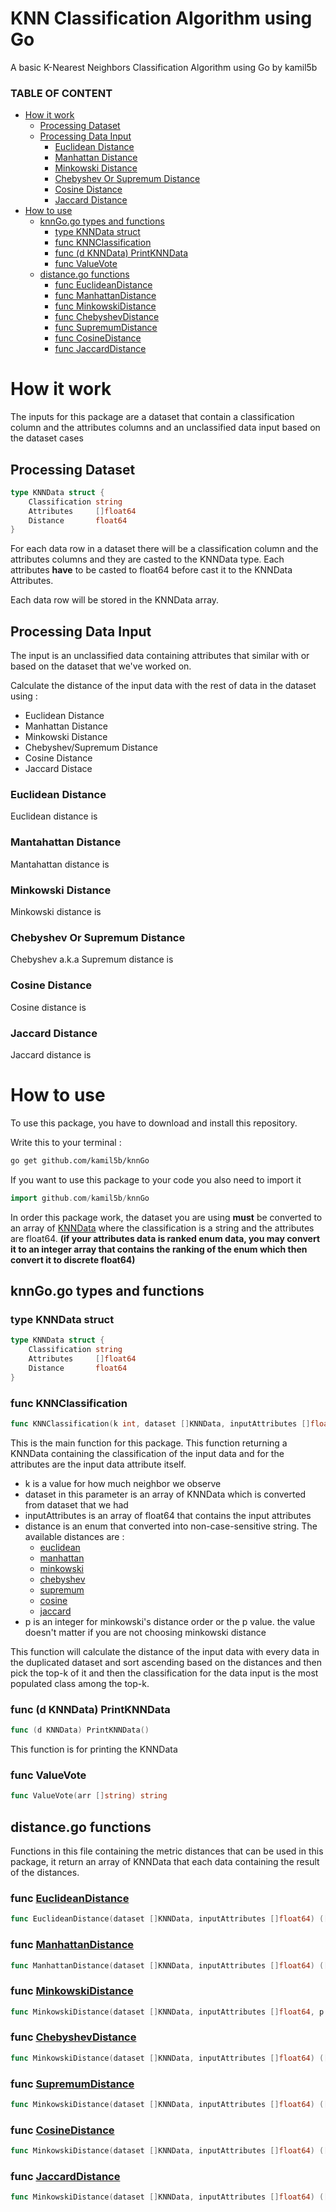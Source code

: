 # KNN Classification Algorithm using Go

A basic K-Nearest Neighbors Classification Algorithm using Go by kamil5b

### TABLE OF CONTENT
<!--
- [How it work](#how-it-work)
  * [Processing Dataset](#processing-dataset)
  * [Processing Data Input](#processing-data-input)
    + [Euclidean Distance](#euclidean-distance)
    + [Mantahattan Distance](#mantahattan-distance)
    + [Minkowski Distance](#minkowski-distance)
    + [Chebyshev/Supremum Distance](#chebyshev-or-supremum-distance)
    + [Cosine Distance](#cosine-distance)
    + [Jaccard Distance](#jaccard-distance)
- [How to use](#how-to-use)-->
- [How it work](#how-it-work)
  * [Processing Dataset](#processing-dataset)
  * [Processing Data Input](#processing-data-input)
    + [Euclidean Distance](#euclidean-distance)
    + [Manhattan Distance](#manhattan-distance)
    + [Minkowski Distance](#minkowski-distance)
    + [Chebyshev Or Supremum Distance](#chebyshev-or-supremum-distance)
    + [Cosine Distance](#cosine-distance)
    + [Jaccard Distance](#jaccard-distance)
- [How to use](#how-to-use)
  * [knnGo.go types and functions](#knngogo-types-and-functions)
    + [type KNNData struct](#type-knndata-struct)
    + [func KNNClassification](#func-knnclassification)
    + [func (d KNNData) PrintKNNData](#func--d-knndata--printknndata)
    + [func ValueVote](#func-valuevote)
  * [distance.go functions](#distancego-functions)
    + [func EuclideanDistance](#func-euclideandistance)
    + [func ManhattanDistance](#func-manhattandistance)
    + [func MinkowskiDistance](#func-minkowskidistance)
    + [func ChebyshevDistance](#func-chebyshevdistance)
    + [func SupremumDistance](#func-supremumdistance)
    + [func CosineDistance](#func-cosinedistance)
    + [func JaccardDistance](#func-jaccarddistance)

# How it work

The inputs for this package are a dataset that contain a classification column and the attributes columns and an unclassified data input based on the dataset cases

## Processing Dataset
```Go
type KNNData struct {
	Classification string
	Attributes     []float64
	Distance       float64
}
```

For each data row in a dataset there will be a classification column and the attributes columns and they are casted to the KNNData type.
Each attributes **have** to be casted to float64 before cast it to the KNNData Attributes.

Each data row will be stored in the KNNData array.

## Processing Data Input

The input is an unclassified data containing attributes that similar with or based on the dataset that we've worked on.

Calculate the distance of the input data with the rest of data in the dataset using :

- Euclidean Distance
- Manhattan Distance
- Minkowski Distance
- Chebyshev/Supremum Distance
- Cosine Distance
- Jaccard Distace

### Euclidean Distance

Euclidean distance is 

### Mantahattan Distance

Mantahattan distance is

### Minkowski Distance

Minkowski distance is

### Chebyshev Or Supremum Distance

Chebyshev a.k.a Supremum distance is

### Cosine Distance

Cosine distance is

### Jaccard Distance

Jaccard distance is

# How to use

To use this package, you have to download and install this repository.

Write this to your terminal :
```sh
go get github.com/kamil5b/knnGo
```
If you want to use this package to your code you also need to import it
```Go
import github.com/kamil5b/knnGo
```

In order this package work, the dataset you are using **must** be converted to an array of [KNNData](#type-knndata-struct) where the classification is a string and the attributes are float64. **(if your attributes data is ranked enum data, you may convert it to an integer array that contains the ranking of the enum which then convert it to discrete float64)**

## knnGo.go types and functions
### type KNNData struct
```Go
type KNNData struct {
	Classification string
	Attributes     []float64
	Distance       float64
}
```
### func KNNClassification
```Go
func KNNClassification(k int, dataset []KNNData, inputAttributes []float64, distance string, p int) (KNNData, error)
```
This is the main function for this package. This function returning a KNNData containing the classification of the input data and for the attributes are the input data attribute itself. 

- k is a value for how much neighbor we observe
- dataset in this parameter is an array of KNNData which is converted from dataset that we had
- inputAttributes is an array of float64 that contains the input attributes
- distance is an enum that converted into non-case-sensitive string. The available distances are :
  * [euclidean](#func-euclideandistance)
  * [manhattan](#func-manhattandistance)
  * [minkowski](#func-minkowskidistance)
  * [chebyshev](#func-chebyshevdistance)
  * [supremum](#func-supremumdistance)
  * [cosine](#func-cosinedistance)
  * [jaccard](#func-jaccarddistance)
- p is an integer for minkowski's distance order or the p value. the value doesn't matter if you are not choosing minkowski distance

This function will calculate the distance of the input data with every data in the duplicated dataset and sort ascending based on the distances and then pick the top-k of it and then the classification for the data input is the most populated class among the top-k.

### func (d KNNData) PrintKNNData
```Go
func (d KNNData) PrintKNNData()
```
This function is for printing the KNNData

### func ValueVote
```Go
func ValueVote(arr []string) string
```

## distance.go functions
Functions in this file containing the metric distances that can be used in this package, it return an array of KNNData that each data containing the result of the distances.

### func [EuclideanDistance](#euclidean-distance)
```Go
func EuclideanDistance(dataset []KNNData, inputAttributes []float64) ([]KNNData, error)
```

### func [ManhattanDistance](#manhattan-distance)
```Go
func ManhattanDistance(dataset []KNNData, inputAttributes []float64) ([]KNNData, error)
```

### func [MinkowskiDistance](#minkowski-distance)
```Go
func MinkowskiDistance(dataset []KNNData, inputAttributes []float64, p int) ([]KNNData, error)
```

### func [ChebyshevDistance](#chebyshev-or-supremum-distance)
```Go
func MinkowskiDistance(dataset []KNNData, inputAttributes []float64) ([]KNNData, error)
```

### func [SupremumDistance](#chebyshev-or-supremum-distance)
```Go
func MinkowskiDistance(dataset []KNNData, inputAttributes []float64) ([]KNNData, error)
```

### func [CosineDistance](#cosine-distance)
```Go
func MinkowskiDistance(dataset []KNNData, inputAttributes []float64) ([]KNNData, error)
```

### func [JaccardDistance](#jaccard-distance)
```Go
func MinkowskiDistance(dataset []KNNData, inputAttributes []float64) ([]KNNData, error)
```

